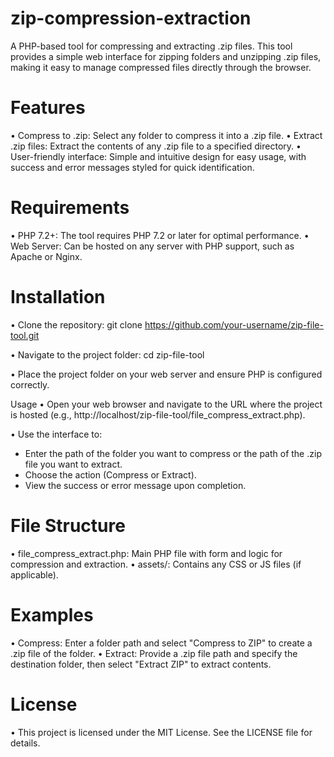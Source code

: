 # zip-compression-extraction
A PHP-based tool for compressing and extracting .zip files. This tool provides a simple web interface for zipping folders and unzipping .zip files, making it easy to manage compressed files directly through the browser.

# Features
• Compress to .zip: Select any folder to compress it into a .zip file.
• Extract .zip files: Extract the contents of any .zip file to a specified directory.
• User-friendly interface: Simple and intuitive design for easy usage, with success and error messages styled for quick identification.

# Requirements
• PHP 7.2+: The tool requires PHP 7.2 or later for optimal performance.
• Web Server: Can be hosted on any server with PHP support, such as Apache or Nginx.

# Installation
• Clone the repository:
  git clone https://github.com/your-username/zip-file-tool.git

• Navigate to the project folder:
  cd zip-file-tool

• Place the project folder on your web server and ensure PHP is configured correctly.

Usage
• Open your web browser and navigate to the URL where the project is hosted (e.g., http://localhost/zip-file-tool/file_compress_extract.php).

• Use the interface to:
  - Enter the path of the folder you want to compress or the path of the .zip file you want to extract.
  - Choose the action (Compress or Extract).
  - View the success or error message upon completion.

# File Structure
• file_compress_extract.php: Main PHP file with form and logic for compression and extraction.
• assets/: Contains any CSS or JS files (if applicable).

# Examples
• Compress: Enter a folder path and select "Compress to ZIP" to create a .zip file of the folder.
• Extract: Provide a .zip file path and specify the destination folder, then select "Extract ZIP" to extract contents.

# License
• This project is licensed under the MIT License. See the LICENSE file for details.
